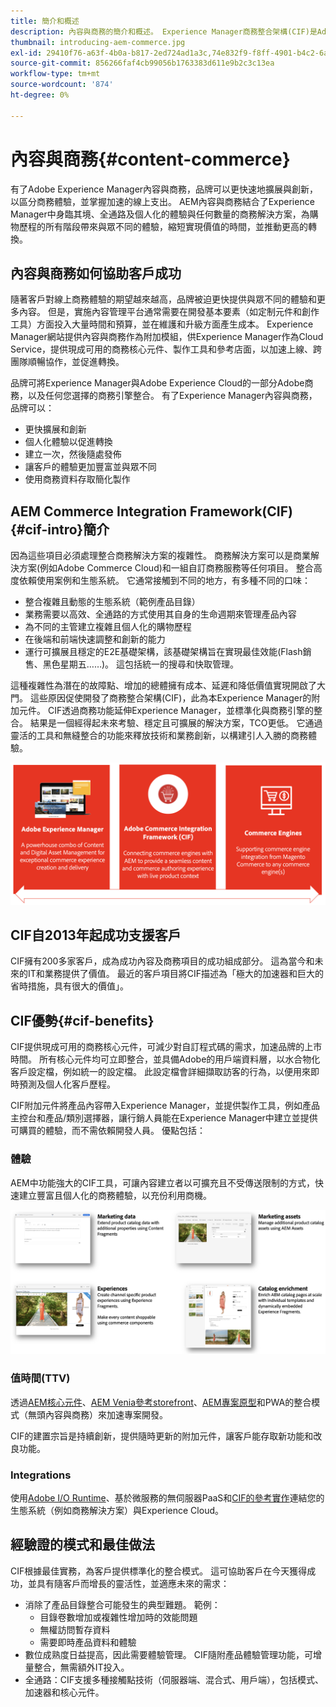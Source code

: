 ```yaml
---
title: 簡介和概述
description: 內容與商務的簡介和概述。 Experience Manager商務整合架構(CIF)是Adobe的建議模式，可將Magento及其他第三方商務解決方案的商務服務與Experience Cloud整合及延伸。
thumbnail: introducing-aem-commerce.jpg
exl-id: 29410f76-a63f-4b0a-b817-2ed724ad1a3c,74e832f9-f8ff-4901-b4c2-6a2862c51411
source-git-commit: 856266faf4cb99056b1763383d611e9b2c3c13ea
workflow-type: tm+mt
source-wordcount: '874'
ht-degree: 0%

---
```


# 內容與商務{#content-commerce}

有了Adobe Experience Manager內容與商務，品牌可以更快速地擴展與創新，以區分商務體驗，並掌握加速的線上支出。 AEM內容與商務結合了Experience Manager中身臨其境、全通路及個人化的體驗與任何數量的商務解決方案，為購物歷程的所有階段帶來與眾不同的體驗，縮短實現價值的時間，並推動更高的轉換。

## 內容與商務如何協助客戶成功

隨著客戶對線上商務體驗的期望越來越高，品牌被迫更快提供與眾不同的體驗和更多內容。 但是，實施內容管理平台通常需要在開發基本要素（如定制元件和創作工具）方面投入大量時間和預算，並在維護和升級方面產生成本。 Experience Manager網站提供內容與商務作為附加模組，供Experience Manager作為Cloud Service，提供現成可用的商務核心元件、製作工具和參考店面，以加速上線、跨團隊順暢協作，並促進轉換。

品牌可將Experience Manager與Adobe Experience Cloud的一部分Adobe商務，以及任何您選擇的商務引擎整合。 有了Experience Manager內容與商務，品牌可以：

* 更快擴展和創新
* 個人化體驗以促進轉換
* 建立一次，然後隨處發佈
* 讓客戶的體驗更加豐富並與眾不同
* 使用商務資料存取簡化製作

## AEM Commerce Integration Framework(CIF){#cif-intro}簡介

因為這些項目必須處理整合商務解決方案的複雜性。 商務解決方案可以是商業解決方案(例如Adobe Commerce Cloud)和一組自訂商務服務等任何項目。 整合高度依賴使用案例和生態系統。 它通常接觸到不同的地方，有多種不同的口味：

* 整合複雜且動態的生態系統（範例產品目錄）
* 業務需要以高效、全通路的方式使用其自身的生命週期來管理產品內容
* 為不同的主管建立複雜且個人化的購物歷程
* 在後端和前端快速調整和創新的能力
* 運行可擴展且穩定的E2E基礎架構，該基礎架構旨在實現最佳效能(Flash銷售、黑色星期五……)。 這包括統一的搜尋和快取管理。

這種複雜性為潛在的故障點、增加的總體擁有成本、延遲和降低價值實現開啟了大門。 這些原因促使開發了商務整合架構(CIF)，此為本Experience Manager的附加元件。 CIF透過商務功能延伸Experience Manager，並標準化與商務引擎的整合。 結果是一個經得起未來考驗、穩定且可擴展的解決方案，TCO更低。 它通過靈活的工具和無縫整合的功能來釋放技術和業務創新，以構建引人入勝的商務體驗。

![CIF元素](./assets/CIF/CIF_Overview.png)

## CIF自2013年起成功支援客戶

CIF擁有200多家客戶，成為成功內容及商務項目的成功組成部分。 這為當今和未來的IT和業務提供了價值。 最近的客戶項目將CIF描述為「極大的加速器和巨大的省時措施，具有很大的價值」。

## CIF優勢{#cif-benefits}

CIF提供現成可用的商務核心元件，可減少對自訂程式碼的需求，加速品牌的上市時間。 所有核心元件均可立即整合，並具備Adobe的用戶端資料層，以水合物化客戶設定檔，例如統一的設定檔。 此設定檔會詳細擷取訪客的行為，以便用來即時預測及個人化客戶歷程。

CIF附加元件將產品內容帶入Experience Manager，並提供製作工具，例如產品主控台和產品/類別選擇器，讓行銷人員能在Experience Manager中建立並提供可購買的體驗，而不需依賴開發人員。 優點包括：

### 體驗

AEM中功能強大的CIF工具，可讓內容建立者以可擴充且不受傳送限制的方式，快速建立豐富且個人化的商務體驗，以充份利用商機。

![CIF元素](./assets/CIF/CIF_Product_Experience_Management.png)

### 值時間(TTV)

透過[AEM核心元件](https://www.aemcomponents.dev/)、[AEM Venia參考storefront](https://github.com/adobe/aem-cif-guides-venia)、[AEM專案原型](https://experienceleague.adobe.com/docs/experience-manager-core-components/using/developing/archetype/overview.html)和PWA的整合模式（無頭內容與商務）來加速專案開發。

CIF的建置宗旨是持續創新，提供隨時更新的附加元件，讓客戶能存取新功能和改良功能。

### Integrations

使用[Adobe I/O Runtime](https://www.adobe.io/apis/experienceplatform/runtime.html)、基於微服務的無伺服器PaaS和[CIF的參考實作](https://github.com/adobe/commerce-cif-graphql-integration-reference)連結您的生態系統（例如商務解決方案）與Experience Cloud。

## 經驗證的模式和最佳做法

CIF根據最佳實務，為客戶提供標準化的整合模式。 這可協助客戶在今天獲得成功，並具有隨客戶而增長的靈活性，並適應未來的需求：

* 消除了產品目錄整合可能發生的典型難題。 範例：
   * 目錄卷數增加或複雜性增加時的效能問題
   * 無權訪問暫存資料
   * 需要即時產品資料和體驗
* 數位成熟度日益提高，因此需要體驗管理。 CIF隨附產品體驗管理功能，可增量整合，無需額外IT投入。
* 全通路：CIF支援多種接觸點技術（伺服器端、混合式、用戶端），包括模式、加速器和核心元件。
